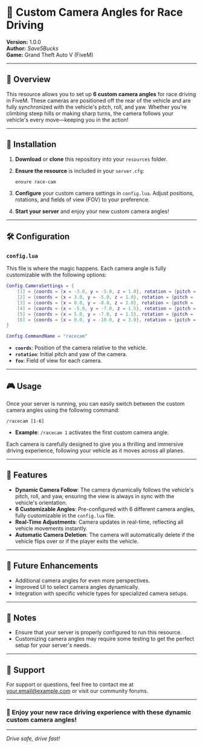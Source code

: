 # 🚗 Custom Camera Angles for Race Driving

**Version:** 1.0.0  
**Author:** _Save5Bucks_  
**Game:** Grand Theft Auto V (FiveM)

---

## 📜 Overview

This resource allows you to set up **6 custom camera angles** for race driving in FiveM. These cameras are positioned off the rear of the vehicle and are fully synchronized with the vehicle's pitch, roll, and yaw. Whether you're climbing steep hills or making sharp turns, the camera follows your vehicle's every move—keeping you in the action!

---

## 🚀 Installation

1. **Download** or **clone** this repository into your `resources` folder.

2. **Ensure the resource** is included in your `server.cfg`:

   ```plaintext
   ensure race-cam
   ```

3. **Configure** your custom camera settings in `config.lua`. Adjust positions, rotations, and fields of view (FOV) to your preference.

4. **Start your server** and enjoy your new custom camera angles!

---

## 🛠️ Configuration

### `config.lua`

This file is where the magic happens. Each camera angle is fully customizable with the following options:

```lua
Config.CameraSettings = {
    [1] = {coords = {x = -3.0, y = -5.0, z = 1.0}, rotation = {pitch = -10.0, yaw = 0.0}, fov = 45.0},
    [2] = {coords = {x = 3.0, y = -5.0, z = 1.0}, rotation = {pitch = -10.0, yaw = 0.0}, fov = 45.0},
    [3] = {coords = {x = 0.0, y = -8.0, z = 2.0}, rotation = {pitch = -10.0, yaw = 0.0}, fov = 45.0},
    [4] = {coords = {x = -5.0, y = -7.0, z = 1.5}, rotation = {pitch = -10.0, yaw = 0.0}, fov = 45.0},
    [5] = {coords = {x = 5.0, y = -7.0, z = 1.5}, rotation = {pitch = -10.0, yaw = 0.0}, fov = 45.0},
    [6] = {coords = {x = 0.0, y = -10.0, z = 3.0}, rotation = {pitch = -15.0, yaw = 0.0}, fov = 50.0}
}

Config.CommandName = "racecam"
```

- **`coords`**: Position of the camera relative to the vehicle.
- **`rotation`**: Initial pitch and yaw of the camera.
- **`fov`**: Field of view for each camera.

---

## 🎮 Usage

Once your server is running, you can easily switch between the custom camera angles using the following command:

```plaintext
/racecam [1-6]
```

- **Example**: `/racecam 1` activates the first custom camera angle.

Each camera is carefully designed to give you a thrilling and immersive driving experience, following your vehicle as it moves across all planes.

---

## 🔧 Features

- **Dynamic Camera Follow**: The camera dynamically follows the vehicle's pitch, roll, and yaw, ensuring the view is always in sync with the vehicle's orientation.
- **6 Customizable Angles**: Pre-configured with 6 different camera angles, fully customizable in the `config.lua` file.
- **Real-Time Adjustments**: Camera updates in real-time, reflecting all vehicle movements instantly.
- **Automatic Camera Deletion**: The camera will automatically delete if the vehicle flips over or if the player exits the vehicle.

---

## 🌟 Future Enhancements

- Additional camera angles for even more perspectives.
- Improved UI to select camera angles dynamically.
- Integration with specific vehicle types for specialized camera setups.

---

## 📝 Notes

- Ensure that your server is properly configured to run this resource.
- Customizing camera angles may require some testing to get the perfect setup for your server's needs.

---

## 📧 Support

For support or questions, feel free to contact me at [your.email@example.com](mailto:your.email@example.com) or visit our community forums.

---

### 🚀 Enjoy your new race driving experience with these dynamic custom camera angles!

---

_Drive safe, drive fast!_
